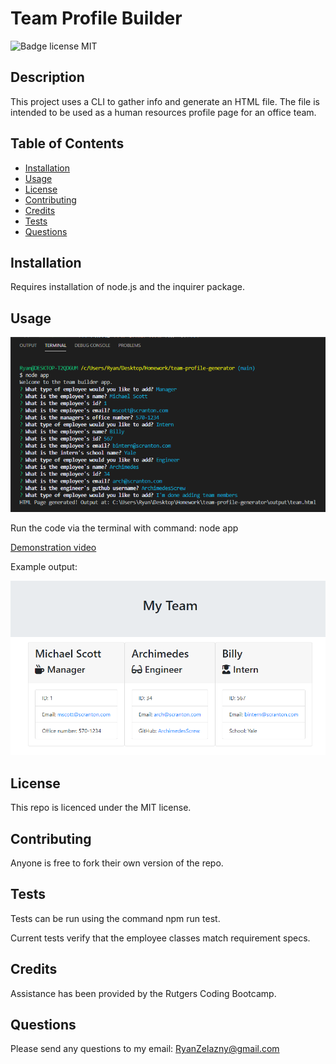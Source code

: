 # Team Profile Builder
![Badge license MIT](https://img.shields.io/badge/license-MIT-green)

## Description 

This project uses a CLI to gather info and generate an HTML file. The file is intended to be used as a human resources profile page for an office team. 

## Table of Contents

* [Installation](#installation)
* [Usage](#usage)
* [License](#license)
* [Contributing](#contributing)
* [Credits](#credits)
* [Tests](#tests)
* [Questions](#questions)


## Installation

Requires installation of node.js and the inquirer package.

## Usage 

![Image of team profile builder](https://github.com/rzelazny/team-profile-generator/blob/main/assets/images/teamBuilderDemo.png)

Run the code via the terminal with command: node app

[Demonstration video](https://drive.google.com/file/d/1sonbFJdq_y_zb3zBTxkDUGHbS3fQf2fc/view)

Example output:

![Image of team profile HTML page](https://github.com/rzelazny/team-profile-generator/blob/main/assets/images/teamBuilderOutput.png)

## License

This repo is licenced under the MIT license.

## Contributing

Anyone is free to fork their own version of the repo.

## Tests

Tests can be run using the command npm run test.

Current tests verify that the employee classes match requirement specs.

## Credits

Assistance has been provided by the Rutgers Coding Bootcamp.

## Questions

Please send any questions to my email: <RyanZelazny@gmail.com>
